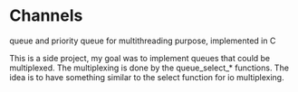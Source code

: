 # Channels
queue and priority queue for multithreading purpose, implemented in C

This is a side project, my goal was to implement queues that could be multiplexed.
The multiplexing is done by the queue\_select\_\* functions. The idea is to have something similar to the select function for io multiplexing.

